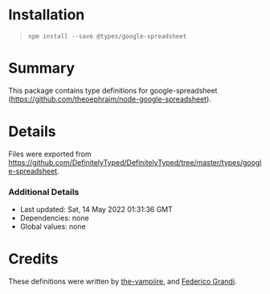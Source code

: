 # Installation
> `npm install --save @types/google-spreadsheet`

# Summary
This package contains type definitions for google-spreadsheet (https://github.com/theoephraim/node-google-spreadsheet).

# Details
Files were exported from https://github.com/DefinitelyTyped/DefinitelyTyped/tree/master/types/google-spreadsheet.

### Additional Details
 * Last updated: Sat, 14 May 2022 01:31:36 GMT
 * Dependencies: none
 * Global values: none

# Credits
These definitions were written by [the-vampiire](https://github.com/the-vampiire), and [Federico Grandi](https://github.com/EndBug).
